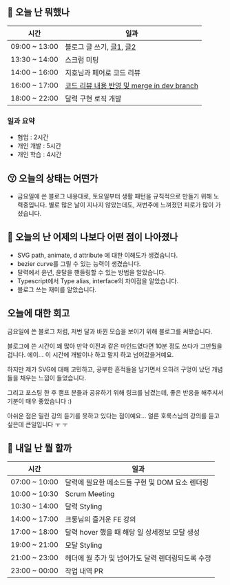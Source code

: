 ## :date:  오늘 난 뭐했나

| 시간 | 일과 |
| --- | --- |
| 09:00 ~ 13:00 | 블로그 글 쓰기, [글1](https://jhpa.tistory.com/8), [글2](https://jhpa.tistory.com/9) |
| 13:30 ~ 14:00 | 스크럼 미팅 |
| 14:00 ~ 16:00 | 지호님과 페어로 코드 리뷰 |
| 16:00 ~ 17:00 | [코드 리뷰 내용 반영 및 merge in dev branch](https://github.com/woowa-techcamp-2021/cashbook-7/pull/20)|
| 18:00 ~ 22:00 | 달력 구현 로직 개발 |

### 일과 요약
* 협업 : 2시간
* 개인 개발 : 5시간
* 개인 학습 : 4시간

## 😗 오늘의 상태는 어떤가
* 금요일에 쓴 블로그 내용대로, 토요일부터 생활 패턴을 규칙적으로 만들기 위해 노력중입니다. 별로 많은 날이 지나지 않았는데도, 저번주에 느껴졌던 피로가 많이 가셨습니다.
  
## 🧐 오늘의 난 어제의 나보다 어떤 점이 나아졌나
* SVG path, animate, d attribute 에 대한 이해도가 생겼습니다.
* bezier curve를 그릴 수 있는 능력이 생겼습니다.
* 달력에서 윤년, 윤달을 핸들링할 수 있는 방법을 알았습니다.
* Typescript에서 Type alias, interface의 차이점을 알았습니다.
* 블로그 쓰는 재미를 알았습니다.

## 오늘에 대한 회고
금요일에 쓴 블로그 처럼, 저번 달과 바뀐 모습을 보이기 위해 블로그를 써봤습니다.

블로그에 쓴 시간이 꽤 많아 만약 이전과 같은 마인드였다면 10분 정도 쓰다가 그만뒀을겁니다.
에이... 이 시간에 개발이나 하고 말지 하고 넘어갔을거예요.

하지만 제가 SVG에 대해 고민하고, 공부한 흔적들을 남기면서 오히려 구멍이 났던 개념들을 채우는 느낌이 들었습니다.

그리고 포스팅 한 후 캠프 분들과 공유하기 위해 링크를 남겼는데, 좋은 반응을 해주셔서 기분이 매우 좋았습니다 :)

아쉬운 점은 밀린 강의 듣기를 못하고 있다는 점이예요... 얼른 호룩스님의 강의를 듣고 싶은데 큰일입니다 ㅜ ㅜ

## :eyes:  내일 난 뭘 할까

| 시간 | 일과 |
| --- | --- |
| 07:00 ~ 10:00 | 달력에 필요한 메소드들 구현 및 DOM 요소 렌더링 |
| 10:00 ~ 10:30 | Scrum Meeting |
| 10:30 ~ 14:00 | 달력 Styling |
| 14:00 ~ 17:00 | 크롱님의 즐거운 FE 강의 |
| 17:00 ~ 18:00 | 달력 hover 했을 때 해당 일 상세정보 모달 생성 |
| 19:00 ~ 21:00 | 모달 Styling |
| 21:00 ~ 23:00 | 헤더에 월 추가 및 넘어가도 달력 렌더링되도록 수정 |
| 23:00 ~ 00:00 | 작업 내역 PR |
